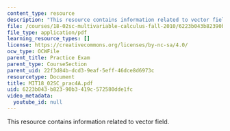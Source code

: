 ```yaml
---
content_type: resource
description: "This resource contains information related to vector field. \r\n\r\n"
file: /courses/18-02sc-multivariable-calculus-fall-2010/6223b043b82390b3419c572580dde1fc_MIT18_02SC_prac4A.pdf
file_type: application/pdf
learning_resource_types: []
license: https://creativecommons.org/licenses/by-nc-sa/4.0/
ocw_type: OCWFile
parent_title: Practice Exam
parent_type: CourseSection
parent_uid: 22f3d84b-dcd3-9eaf-5eff-46dce8d6973c
resourcetype: Document
title: MIT18_02SC_prac4A.pdf
uid: 6223b043-b823-90b3-419c-572580dde1fc
video_metadata:
  youtube_id: null
---
```

This resource contains information related to vector field. 

